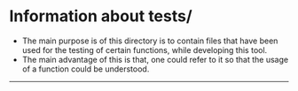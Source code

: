 # Information about tests/

- The main purpose is of this directory is to contain files that have been used for the testing of certain functions, while developing this tool.
- The main advantage of this is that, one could refer to it so that the usage of a function could be understood.

--- 